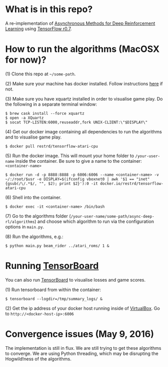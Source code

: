 # What is in this repo?
A re-implementation of [Asynchronous Methods for Deep Reinforcement Learning](https://arxiv.org/abs/1602.01783) using [TensorFlow r0.7](https://www.tensorflow.org/).


# How to run the algorithms (MacOSX for now)?
(1) Clone this repo at `~/some-path`.

(2) Make sure your machine has docker installed. Follow instructions [here](https://docs.docker.com/engine/installation/#install-docker-engine) if not.

(3) Make sure you have xquartz installed in order to visualise game play. Do the following in a separate terminal window:
```
$ brew cask install --force xquartz
$ open -a XQuartz
$ socat TCP-LISTEN:6000,reuseaddr,fork UNIX-CLIENT:\"$DISPLAY\"
```

(4) Get our docker image containing all dependencies to run the algorithms and to visualise game play.
```shell
$ docker pull restrd/tensorflow-atari-cpu
```

(5) Run the docker image. This will mount your home folder to `/your-user-name` inside the container. Be sure to give a name to the container: `<container-name>`
```shell
$ docker run -d -p 8888:8888 -p 6006:6006 --name <container-name> -v ~/:/root/$usr -e DISPLAY=$(ifconfig vboxnet0 | awk '$1 == "inet" {gsub(/\/.*$/, "", $2); print $2}'):0 -it docker.io/restrd/tensorflow-atari-cpu
```

(6) Shell into the container.
```
$ docker exec -it <container-name> /bin/bash
```

(7) Go to the algorithms folder (`/your-user-name/some-path/async-deep-rl/algorithms`) and choose which algorithm to run via the configuration options in `main.py`.

(8) Run the algorithms, e.g.:
```shell
$ python main.py beam_rider ../atari_roms/ 1 &
```

# Running [TensorBoard](https://www.tensorflow.org/versions/r0.8/how_tos/summaries_and_tensorboard/index.html)
You can also run [TensorBoard](https://www.tensorflow.org/versions/r0.8/how_tos/summaries_and_tensorboard/index.html) to visualise losses and game scores. 

(1) Run tensorboard from within the container:
```
$ tensorboard --logdir=/tmp/summary_logs/ &
```

(2) Get the ip address of your docker host running inside of [VirtualBox](https://www.virtualbox.org/). Go to `http://<docker-host-ip>:6006`


# Convergence issues (May 9, 2016)
The implementation is still in flux. We are still trying to get these algorithms to converge. We are using Python threading, which may be disrupting the Hogwild!ness of the algorithms.